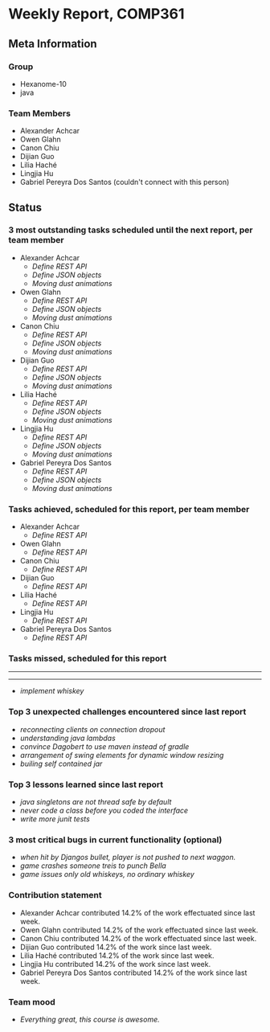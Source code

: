 # Weekly Report, COMP361

## Meta Information

### Group

 * Hexanome-10
 * java

### Team Members

 * Alexander Achcar
 * Owen Glahn
 * Canon Chiu
 * Dijian Guo
 * Lilia Haché
 * Lingjia Hu 
 * Gabriel Pereyra Dos Santos (couldn't connect with this person) 

## Status

### 3 most outstanding tasks scheduled until the next report, per team member

 * Alexander Achcar
   * *Define REST API*
   * *Define JSON objects*
   * *Moving dust animations*
 * Owen Glahn
   * *Define REST API*
   * *Define JSON objects*
   * *Moving dust animations*
 * Canon Chiu
   * *Define REST API*
   * *Define JSON objects*
   * *Moving dust animations*
 * Dijian Guo
   * *Define REST API*
   * *Define JSON objects*
   * *Moving dust animations*
 * Lilia Haché
   * *Define REST API*
   * *Define JSON objects*
   * *Moving dust animations*
 * Lingjia Hu
   * *Define REST API*
   * *Define JSON objects*
   * *Moving dust animations*
 * Gabriel Pereyra Dos Santos
   * *Define REST API*
   * *Define JSON objects*
   * *Moving dust animations*

### Tasks achieved, scheduled for this report, per team member

 * Alexander Achcar
   * *Define REST API*
 * Owen Glahn
   * *Define REST API*
 * Canon Chiu
   * *Define REST API*
 * Dijian Guo
   * *Define REST API*
 * Lilia Haché
   * *Define REST API*
 * Lingjia Hu
   * *Define REST API*
 * Gabriel Pereyra Dos Santos
   * *Define REST API*


### Tasks missed, scheduled for this report

 * **
 * **
 * *implement whiskey*

### Top 3 unexpected challenges encountered since last report

 * *reconnecting clients on connection dropout*
 * *understanding java lambdas*
 * *convince Dagobert to use maven instead of gradle*
 * *arrangement of swing elements for dynamic window resizing*
 * *builing self contained jar*

### Top 3 lessons learned since last report

 * *java singletons are not thread safe by default*
 * *never code a class before you coded the interface*
 * *write more junit tests*

### 3 most critical bugs in current functionality (optional)

 * *when hit by Djangos bullet, player is not pushed to next waggon.*
 * *game crashes someone treis to punch Bella*
 * *game issues only old whiskeys, no ordinary whiskey*

### Contribution statement

 * Alexander Achcar contributed 14.2% of the work effectuated since last week.
 * Owen Glahn contributed 14.2% of the work effectuated since last week.
 * Canon Chiu contributed 14.2% of the work effectuated since last week.
 * Dijian Guo contributed 14.2% of the work since last week.
 * Lilia Haché contributed 14.2% of the work since last week.
 * Lingjia Hu contributed 14.2% of the work since last week.
 * Gabriel Pereyra Dos Santos contributed 14.2% of the work since last week.

### Team mood

 * *Everything great, this course is awesome.*